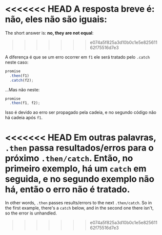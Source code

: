 <<<<<<< HEAD
A resposta breve é: **não, eles não são iguais**:
=======
The short answer is: **no, they are not equal**:
>>>>>>> e074a5f825a3d10b0c1e5e82561162f75516d7e3

A diferença é que se um erro ocorrer em `f1` ele será tratado pelo `.catch` neste caso:

```js run
promise
  .then(f1)
  .catch(f2);
```

...Mas não neste:

```js run
promise
  .then(f1, f2);
```

Isso é devido ao erro ser propagado pela cadeia, e no segundo código não há cadeia após `f1`.

<<<<<<< HEAD
Em outras palavras, `.then` passa resultados/erros para o próximo `.then/catch`. Então, no primeiro exemplo, há um `catch` em seguida, e no segundo exemplo não há, então o erro não é tratado. 
=======
In other words, `.then` passes results/errors to the next `.then/catch`. So in the first example, there's a `catch` below, and in the second one there isn't, so the error is unhandled.
>>>>>>> e074a5f825a3d10b0c1e5e82561162f75516d7e3
